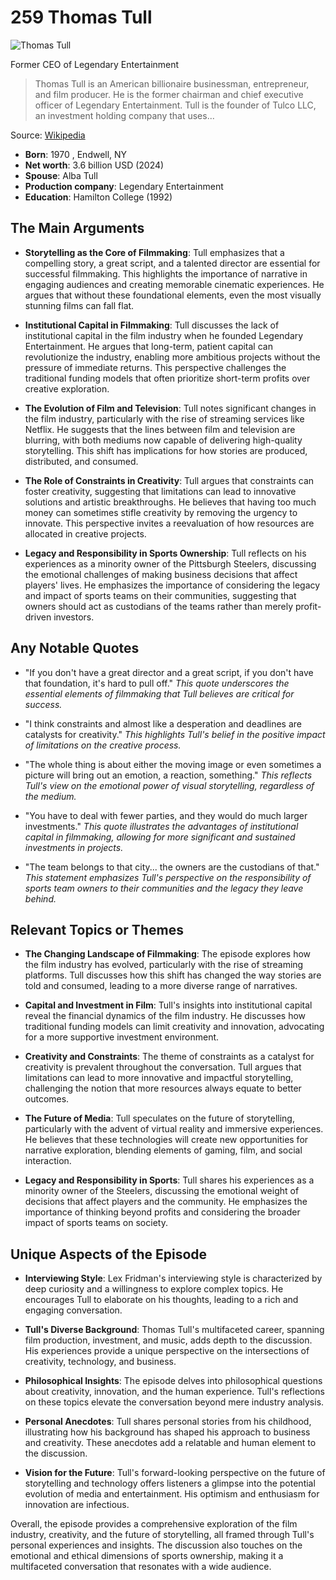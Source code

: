 # 259 Thomas Tull


![Thomas Tull](https://encrypted-tbn0.gstatic.com/images?q=tbn:ANd9GcQBKA1VoeZXqJjjz_wXCII7Yl91GZZGkQoOG_ggFA&s=0)

Former CEO of Legendary Entertainment

> Thomas Tull is an American billionaire businessman, entrepreneur, and film producer. He is the former chairman and chief executive officer of Legendary Entertainment. Tull is the founder of Tulco LLC, an investment holding company that uses...

Source: [Wikipedia](https://en.wikipedia.org/wiki/Thomas_Tull)

- **Born**: 1970 , Endwell, NY
- **Net worth**: 3.6 billion USD (2024)
- **Spouse**: Alba Tull
- **Production company**: Legendary Entertainment
- **Education**: Hamilton College (1992)


## The Main Arguments

- **Storytelling as the Core of Filmmaking**: Tull emphasizes that a compelling story, a great script, and a talented director are essential for successful filmmaking. This highlights the importance of narrative in engaging audiences and creating memorable cinematic experiences. He argues that without these foundational elements, even the most visually stunning films can fall flat.

- **Institutional Capital in Filmmaking**: Tull discusses the lack of institutional capital in the film industry when he founded Legendary Entertainment. He argues that long-term, patient capital can revolutionize the industry, enabling more ambitious projects without the pressure of immediate returns. This perspective challenges the traditional funding models that often prioritize short-term profits over creative exploration.

- **The Evolution of Film and Television**: Tull notes significant changes in the film industry, particularly with the rise of streaming services like Netflix. He suggests that the lines between film and television are blurring, with both mediums now capable of delivering high-quality storytelling. This shift has implications for how stories are produced, distributed, and consumed.

- **The Role of Constraints in Creativity**: Tull argues that constraints can foster creativity, suggesting that limitations can lead to innovative solutions and artistic breakthroughs. He believes that having too much money can sometimes stifle creativity by removing the urgency to innovate. This perspective invites a reevaluation of how resources are allocated in creative projects.

- **Legacy and Responsibility in Sports Ownership**: Tull reflects on his experiences as a minority owner of the Pittsburgh Steelers, discussing the emotional challenges of making business decisions that affect players' lives. He emphasizes the importance of considering the legacy and impact of sports teams on their communities, suggesting that owners should act as custodians of the teams rather than merely profit-driven investors.

## Any Notable Quotes

- "If you don't have a great director and a great script, if you don't have that foundation, it's hard to pull off."
  *This quote underscores the essential elements of filmmaking that Tull believes are critical for success.*

- "I think constraints and almost like a desperation and deadlines are catalysts for creativity."
  *This highlights Tull's belief in the positive impact of limitations on the creative process.*

- "The whole thing is about either the moving image or even sometimes a picture will bring out an emotion, a reaction, something."
  *This reflects Tull's view on the emotional power of visual storytelling, regardless of the medium.*

- "You have to deal with fewer parties, and they would do much larger investments."
  *This quote illustrates the advantages of institutional capital in filmmaking, allowing for more significant and sustained investments in projects.*

- "The team belongs to that city... the owners are the custodians of that."
  *This statement emphasizes Tull's perspective on the responsibility of sports team owners to their communities and the legacy they leave behind.*

## Relevant Topics or Themes

- **The Changing Landscape of Filmmaking**: The episode explores how the film industry has evolved, particularly with the rise of streaming platforms. Tull discusses how this shift has changed the way stories are told and consumed, leading to a more diverse range of narratives.

- **Capital and Investment in Film**: Tull's insights into institutional capital reveal the financial dynamics of the film industry. He discusses how traditional funding models can limit creativity and innovation, advocating for a more supportive investment environment.

- **Creativity and Constraints**: The theme of constraints as a catalyst for creativity is prevalent throughout the conversation. Tull argues that limitations can lead to more innovative and impactful storytelling, challenging the notion that more resources always equate to better outcomes.

- **The Future of Media**: Tull speculates on the future of storytelling, particularly with the advent of virtual reality and immersive experiences. He believes that these technologies will create new opportunities for narrative exploration, blending elements of gaming, film, and social interaction.

- **Legacy and Responsibility in Sports**: Tull shares his experiences as a minority owner of the Steelers, discussing the emotional weight of decisions that affect players and the community. He emphasizes the importance of thinking beyond profits and considering the broader impact of sports teams on society.

## Unique Aspects of the Episode

- **Interviewing Style**: Lex Fridman's interviewing style is characterized by deep curiosity and a willingness to explore complex topics. He encourages Tull to elaborate on his thoughts, leading to a rich and engaging conversation.

- **Tull's Diverse Background**: Thomas Tull's multifaceted career, spanning film production, investment, and music, adds depth to the discussion. His experiences provide a unique perspective on the intersections of creativity, technology, and business.

- **Philosophical Insights**: The episode delves into philosophical questions about creativity, innovation, and the human experience. Tull's reflections on these topics elevate the conversation beyond mere industry analysis.

- **Personal Anecdotes**: Tull shares personal stories from his childhood, illustrating how his background has shaped his approach to business and creativity. These anecdotes add a relatable and human element to the discussion.

- **Vision for the Future**: Tull's forward-looking perspective on the future of storytelling and technology offers listeners a glimpse into the potential evolution of media and entertainment. His optimism and enthusiasm for innovation are infectious.

Overall, the episode provides a comprehensive exploration of the film industry, creativity, and the future of storytelling, all framed through Tull's personal experiences and insights. The discussion also touches on the emotional and ethical dimensions of sports ownership, making it a multifaceted conversation that resonates with a wide audience.